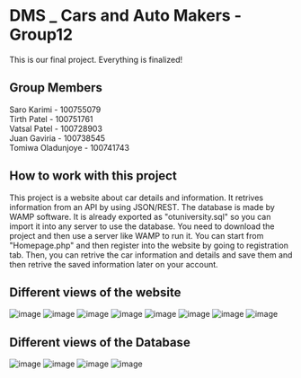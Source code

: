 # DMS _ Cars and Auto Makers - Group12
 This is our final project. Everything is finalized!
 
## **Group Members**

Saro Karimi - 100755079<br>
Tirth Patel - 100751761<br>
Vatsal Patel - 100728903<br>
Juan Gaviria - 100738545<br>
Tomiwa Oladunjoye - 100741743<br>

## **How to work with this project**

This project is a website about car details and information. It retrives information from an API by using JSON/REST. The database is made by WAMP software. It is already exported as "otuniversity.sql" so you can import it into any server to use the database. You need to download the project and then use a server like WAMP to run it. You can start from "Homepage.php" and then register into the website by going to registration tab. Then, you can retrive the car information and details and save them and then retrive the saved information later on your account.

## **Different views of the website**

![image](https://user-images.githubusercontent.com/72389295/143984106-0e3b88a0-d458-49e9-a9ef-87d108bab9fa.png)
![image](https://user-images.githubusercontent.com/72389295/143984132-807c6062-3a10-4993-8bf9-2496800de60f.png)
![image](https://user-images.githubusercontent.com/72389295/143984267-07f58845-74c3-4481-8b16-80092f363ac5.png)
![image](https://user-images.githubusercontent.com/72389295/143984209-8fdfed2c-1947-48c4-9f4c-1a9bd4f3692c.png)
![image](https://user-images.githubusercontent.com/72389295/143984305-fd85dd3a-c75c-435d-b516-c01034e7e768.png)
![image](https://user-images.githubusercontent.com/72389295/143984345-056b7e02-8656-49cd-a0ef-56fd00fdc0fb.png)
![image](https://user-images.githubusercontent.com/72389295/143984421-2cd34170-5a88-4e8c-959c-73f1a4bd0156.png)
![image](https://user-images.githubusercontent.com/72389295/143984482-741fd7e9-25e8-47ea-9ff9-377a9c81ee6e.png)


## **Different views of the Database**
![image](https://user-images.githubusercontent.com/72389295/143984547-062dea8f-2128-45d7-918d-f0fcb4796fe4.png)
![image](https://user-images.githubusercontent.com/72389295/143984590-62f29b0f-22cc-408e-b2ac-f9a9a206d2db.png)
![image](https://user-images.githubusercontent.com/72389295/143984627-278bff28-6e60-4456-be92-ec4059ce1a85.png)
![image](https://user-images.githubusercontent.com/72389295/143984752-03ba896e-a868-4d0d-bb14-5cdb2a78d012.png)
